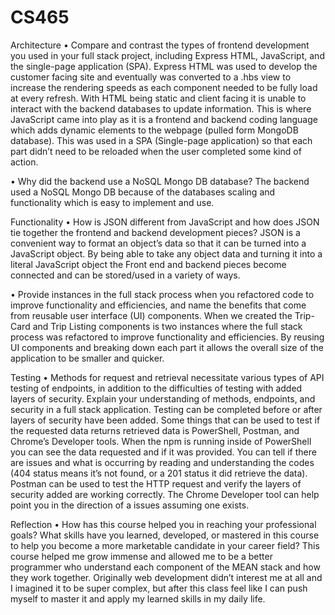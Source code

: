 # CS465


Architecture
•	Compare and contrast the types of frontend development you used in your full stack project, including Express HTML, JavaScript, and the single-page application (SPA).
Express HTML was used to develop the customer facing site and eventually was converted to a .hbs view to increase the rendering speeds as each component needed to be fully load at every refresh. With HTML being static and client facing it is unable to interact with the backend databases to update information. This is where JavaScript came into play as it is a frontend and backend coding language which adds dynamic elements to the webpage (pulled form MongoDB database). This was used in a SPA (Single-page application) so that each part didn’t need to be reloaded when the user completed some kind of action. 

•	Why did the backend use a NoSQL Mongo DB database?
The backend used a NoSQL Mongo DB because of the databases scaling and functionality which is easy to implement and use. 

Functionality
•	How is JSON different from JavaScript and how does JSON tie together the frontend and backend development pieces?
JSON is a convenient way to format an object’s data so that it can be turned into a JavaScript object. By being able to take any object data and turning it into a literal JavaScript object the Front end and backend pieces become connected and can be stored/used in a variety of ways. 

•	Provide instances in the full stack process when you refactored code to improve functionality and efficiencies, and name the benefits that come from reusable user interface (UI) components.
When we created the Trip-Card and Trip Listing components is two instances where the full stack process was refactored to improve functionality and efficiencies. By reusing UI components and breaking down each part it allows the overall size of the application to be smaller and quicker.

Testing
•	Methods for request and retrieval necessitate various types of API testing of endpoints, in addition to the difficulties of testing with added layers of security. Explain your understanding of methods, endpoints, and security in a full stack application.
Testing can be completed before or after layers of security have been added. Some things that can be used to test if the requested data returns retrieved data is PowerShell, Postman, and Chrome’s Developer tools. 
When the npm is running inside of PowerShell you can see the data requested and if it was provided. You can tell if there are issues and what is occurring by reading and understanding the codes (404 status means it’s not found, or a 201 status it did retrieve the data). Postman can be used to test the HTTP request and verify the layers of security added are working correctly. The Chrome Developer tool can help point you in the direction of a issues assuming one exists.

Reflection
•	How has this course helped you in reaching your professional goals? What skills have you learned, developed, or mastered in this course to help you become a more marketable candidate in your career field?
This course helped me grow immense and allowed me to be a better programmer who understand each component of the MEAN stack and how they work together. Originally web development didn’t interest me at all and I imagined it to be super complex, but after this class feel like I can push myself to master it and apply my learned skills in my daily life. 
